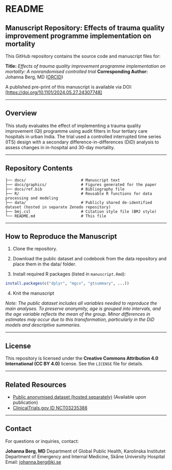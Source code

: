# README

## Manuscript Repository: Effects of trauma quality improvement programme implementation on mortality

This GitHub repository contains the source code and manuscript files for:

**Title:** *Effects of trauma quality improvement programme implementation on mortality: A nonrandomised controlled trial*
**Corresponding Author:** Johanna Berg, MD ([ORCID](https://orcid.org/0000-0001-7553-7337))

A published pre-print of this manuscript is available via DOI: \[https://doi.org/10.1101/2024.05.27.24307748]

---

## Overview

This study evaluates the effect of implementing a trauma quality improvement (QI) programme using audit filters in four tertiary care hospitals in urban India. The trial used a controlled interrupted time series (ITS) design with a secondary difference-in-differences (DiD) analysis to assess changes in in-hospital and 30-day mortality.

---

## Repository Contents

```
├── docs/                        # Manuscript text
├── docs/graphics/               # Figures generated for the paper
├── docs/ref.bib                 # Bibliography file
├── R/                           # Reusable R functions for data processing and modeling
├── data/                        # Publicly shared de-identified dataset (hosted in separate Zenodo repository)
├── bmj.csl                      # Citation style file (BMJ style)
└── README.md                    # This file
```

---

## How to Reproduce the Manuscript

1. Clone the repository.

2. Download the public dataset and codebook from the data repository and place them in the data/ folder.

3. Install required R packages (listed in `manuscript.Rmd`):

```r
install.packages(c("dplyr", "mgcv", "gtsummary", ...))
```

4. Knit the manuscript

*Note: The public dataset includes all variables needed to reproduce the main analyses. To preserve anonymity, age is grouped into intervals, and the age variable reflects the mean of the group. Minor differences in estimates may occur due to this transformation, particularly in the DiD models and descriptive summaries.*

---

## License

This repository is licensed under the **Creative Commons Attribution 4.0 International (CC BY 4.0)** license. See the `LICENSE` file for details.

---

## Related Resources

* [Public anonymised dataset (hosted separately)](https://doi.org/xx.xxxx/zenodo.XXXXXXX) (Available upon publication)
* [ClinicalTrials.gov ID NCT03235388](https://clinicaltrials.gov/study/NCT03235388)

---

## Contact

For questions or inquiries, contact:

**Johanna Berg, MD**
Department of Global Public Health, Karolinska Institutet
Department of Emergency and Internal Medicine, Skåne University Hospital
Email: [johanna.berg@ki.se](mailto:johanna.berg@ki.se)
